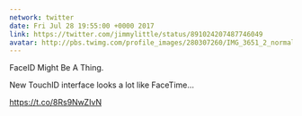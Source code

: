 ```yaml
---
network: twitter
date: Fri Jul 28 19:55:00 +0000 2017
link: https://twitter.com/jimmylittle/status/891024207487746049
avatar: http://pbs.twimg.com/profile_images/280307260/IMG_3651_2_normal.jpg
---
```


FaceID Might Be A Thing.

New TouchID interface looks a lot like FaceTime…

https://t.co/8Rs9NwZIvN

